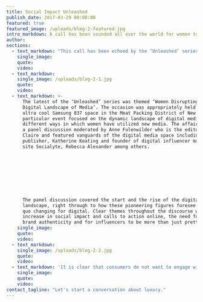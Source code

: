 ```yaml
---
title: Social Impact Unleashed
publish_date: 2017-03-29 00:00:00
featured: true
featured_image: /uploads/blog-2-featured.jpg
intro_markdown: A call has been sounded all over the world for women to come together and to start disrupting spaces and changing the way we traditionally view media channels.​
author:
sections:
  - text_markdown: "This call has been echoed by the ‘Unleashed’ series of events, highlighting challenges faced by women and the solutions they’ve found to combat them.&nbsp;[Unleashed](https://www.diamondsunleashed.org/)&nbsp;is a social impact brand whose net profits support girls' education and job creation globally. Founded by Kara Ross, a well-known jewelry designer and philanthropist, Unleashed aims to break the poverty cycle through education and job creation that includes bringing products made by woman artisans in developing countries to be sold in the United States.​"
    single_image:
    quote:
    video:
  - text_markdown:
    single_image: /uploads/blog-2-1.jpg
    quote:
    video:
  - text_markdown: >-
      The latest of the ‘Unleashed’ series was themed ‘Women Disrupting The
      Digital Landscape of Media’. The occasion was appropriately held at the
      ultra cool Samsung 837 space in the Meat Packing District of New York. This
      particular event focused on the dynamic landscape of digital media and the
      different ways in which women have utilized new media. The affair was
      a panel discussion moderated by Anne Fulenwilder who is the editor of Marie
      Claire and featured vanguards of the digital media space including VICE
      publisher, Katherine Keating and founder of digital influencer management
      site Socialyte, Rebecca Alexander among others.









      The panel discussion covered the start and the rise of the digital media
      landscape, right through to how these pioneering figures foresee the status
      quo changing for digital. Clear themes throughout the discourse were, the
      increase in social impact and calls to action online, the need for more
      brand authenticity and for influencers to be more than just pretty faces.​
    single_image:
    quote:
    video:
  - text_markdown:
    single_image: /uploads/blog-2-2.jpg
    quote:
    video:
  - text_markdown: 'It is clear that consumers do not want to engage with brands that can only post cool pictures and regurgitate buzzwords anymore. Consumers want brands that are not only profit- driven but brands that are cognizant of social issues and use their profits as an agent for good. Rebecca Alexander who engages with both brands and influencers, noted that the time of the superficial and socially unaware influencer is up. This means digital brand campaigns will need better EQ’s and understand the issues faced and supported by their followers if they are to succeed. This shift in how digital media is consumed means that every time a brand puts out a digital campaign, they are no longer courting potential brand loyalists but rather potential brand advocates.​'
    single_image:
    quote:
    video:
contact_tagline: "Let's start a conversation about luxury."
---
```



